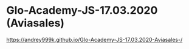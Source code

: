 # Glo-Academy-JS-17.03.2020 (Aviasales)
<https://andrey999k.github.io/Glo-Academy-JS-17.03.2020-Aviasales-/>

